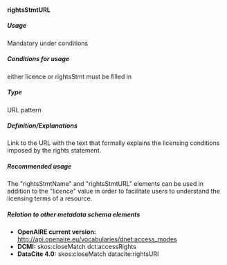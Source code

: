 #### rightsStmtURL
##### Usage
Mandatory under conditions
##### Conditions for usage
either licence or rightsStmt must be filled in
##### Type
URL pattern
##### Definition/Explanations
Link to the URL with the text that formally explains the licensing conditions imposed by the rights statement.
##### Recommended usage
The "rightsStmtName" and "rightsStmtURL" elements can be used in addition to the "licence" value in order to facilitate users to understand the licensing terms of a resource.
##### Relation to other metadata schema elements
* **OpenAIRE current version:** http://api.openaire.eu/vocabularies/dnet:access_modes
* **DCMI:** skos:closeMatch dct:accessRights
* **DataCite 4.0:** skos:closeMatch datacite:rightsURI
